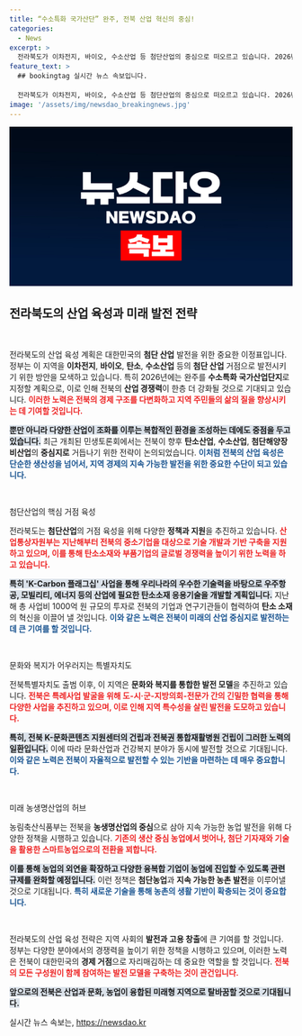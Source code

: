 ```yaml
---
title: “수소특화 국가산단” 완주, 전북 산업 혁신의 중심!
categories:
  - News
excerpt: >
  전라북도가 이차전지, 바이오, 수소산업 등 첨단산업의 중심으로 떠오르고 있습니다. 2026년에는 수소특화 국가산업단지로 지정되며, 유소년 스포츠 콤플렉스와 통합재활병원 건립 등 문화와 복지가 어우러진 발전이 기대됩니다.
feature_text: >
  ## bookingtag 실시간 뉴스 속보입니다.

  전라북도가 이차전지, 바이오, 수소산업 등 첨단산업의 중심으로 떠오르고 있습니다. 2026년에는 수소특화 국가산업단지로 지정되며, 유소년 스포츠 콤플렉스와 통합재활병원 건립 등 문화와 복지가 어우러진 발전이 기대됩니다.
image: '/assets/img/newsdao_breakingnews.jpg'
---
```


<p><img src="/assets/img/newsdao_breakingnews.jpg" alt="bookingtag 속보" /></p>

<h2 data-ke-size="size26">전라북도의 산업 육성과 미래 발전 전략</h2>

<p data-ke-size="size16">&nbsp;</p>

<p>전라북도의 산업 육성 계획은 대한민국의 <strong>첨단 산업</strong> 발전을 위한 중요한 이정표입니다. 정부는 이 지역을 <strong>이차전지</strong>, <strong>바이오</strong>, <strong>탄소</strong>, <strong>수소산업</strong> 등의 <strong>첨단 산업</strong> 거점으로 발전시키기 위한 방안을 모색하고 있습니다. 특히 2026년에는 완주를 <strong>수소특화 국가산업단지</strong>로 지정할 계획으로, 이로 인해 전북의 <strong>산업 경쟁력</strong>이 한층 더 강화될 것으로 기대되고 있습니다. <b><span style="color: #ee2323;">이러한 노력은 전북의 경제 구조를 다변화하고 지역 주민들의 삶의 질을 향상시키는 데 기여할 것입니다.</span></b> </p>

<p><b><span style="background-color: #21538527;">뿐만 아니라 다양한 산업이 조화를 이루는 복합적인 환경을 조성하는 데에도 중점을 두고 있습니다.</span></b> 최근 개최된 민생토론회에서는 전북이 향후 <strong>탄소산업</strong>, <strong>수소산업</strong>, <strong>첨단해양장비산업</strong>의 <strong>중심지로</strong> 거듭나기 위한 전략이 논의되었습니다. <b><span style="color: #1a5490;">이처럼 전북의 산업 육성은 단순한 생산성을 넘어서, 지역 경제의 지속 가능한 발전을 위한 중요한 수단이 되고 있습니다.</span></b> </p>

<p data-ke-size="size16">&nbsp;</p>

<p>첨단산업의 핵심 거점 육성</p>

<p>전라북도는 <strong>첨단산업</strong>의 거점 육성을 위해 다양한 <strong>정책과 지원</strong>을 추진하고 있습니다. <b><span style="color: #ee2323;">산업통상자원부는 지난해부터 전북의 중소기업을 대상으로 기술 개발과 기반 구축을 지원하고 있으며, 이를 통해 탄소소재와 부품기업의 글로벌 경쟁력을 높이기 위한 노력을 하고 있습니다.</span></b> </p>

<p><b><span style="background-color: #21538527;">특히 'K-Carbon 플래그십' 사업을 통해 우리나라의 우수한 기술력을 바탕으로 우주항공, 모빌리티, 에너지 등의 산업에 필요한 탄소소재 응용기술을 개발할 계획입니다.</span></b> 지난해 총 사업비 1000억 원 규모의 투자로 전북의 기업과 연구기관들이 협력하여 <strong>탄소 소재</strong>의 혁신을 이끌어 낼 것입니다. <b><span style="color: #1a5490;">이와 같은 노력은 전북이 미래의 <strong>산업 중심지</strong>로 발전하는 데 큰 기여를 할 것입니다.</span></b> </p>

<p data-ke-size="size16">&nbsp;</p>

<p>문화와 복지가 어우러지는 특별자치도 </p>

<p>전북특별자치도 출범 이후, 이 지역은 <strong>문화와 복지를 통합한 발전 모델</strong>을 추진하고 있습니다. <b><span style="color: #ee2323;">전북은 특례사업 발굴을 위해 도-시·군-지방의회-전문가 간의 긴밀한 협력을 통해 다양한 사업을 추진하고 있으며, 이로 인해 지역 특수성을 살린 발전을 도모하고 있습니다.</span></b> </p>

<p><b><span style="background-color: #21538527;">특히, 전북 K-문화콘텐츠 지원센터의 건립과 전북권 통합재활병원 건립이 그러한 노력의 일환입니다.</span></b> 이에 따라 문화산업과 건강복지 분야가 동시에 발전할 것으로 기대됩니다. <b><span style="color: #1a5490;">이와 같은 노력은 전북이 자율적으로 발전할 수 있는 기반을 마련하는 데 매우 중요합니다.</span></b> </p>

<p data-ke-size="size16">&nbsp;</p>

<p>미래 농생명산업의 허브</p>

<p>농림축산식품부는 전북을 <strong>농생명산업의 중심</strong>으로 삼아 지속 가능한 농업 발전을 위해 다양한 정책을 시행하고 있습니다. <b><span style="color: #ee2323;">기존의 생산 중심 농업에서 벗어나, 첨단 기자재와 기술을 활용한 스마트농업으로의 전환을 꾀합니다.</span></b> </p>

<p><b><span style="background-color: #21538527;">이를 통해 농업의 외연을 확장하고 다양한 융복합 기업이 농업에 진입할 수 있도록 관련 규제를 완화할 예정입니다.</span></b> 이런 정책은 <strong>첨단농업</strong>과 <strong>지속 가능한 농촌 발전</strong>을 이루어낼 것으로 기대됩니다. <b><span style="color: #1a5490;">특히 새로운 기술을 통해 농촌의 생활 기반이 확충되는 것이 중요합니다.</span></b></p>

<p data-ke-size="size16">&nbsp;</p>

<p>전라북도의 산업 육성 전략은 지역 사회의 <strong>발전과 고용 창출</strong>에 큰 기여를 할 것입니다. 정부는 다양한 분야에서의 경쟁력을 높이기 위한 정책을 시행하고 있으며, 이러한 노력은 전북이 대한민국의 <strong>경제 거점</strong>으로 자리매김하는 데 중요한 역할을 할 것입니다. <b><span style="color: #ee2323;">전북의 모든 구성원이 함께 참여하는 발전 모델을 구축하는 것이 관건입니다.</span></b> </p>

<p><b><span style="background-color: #21538527;">앞으로의 전북은 산업과 문화, 농업이 융합된 미래형 지역으로 탈바꿈할 것으로 기대됩니다.</span></b></p>
실시간 뉴스 속보는, <a href="https://newsdao.kr" rel="dofollow">https://newsdao.kr</a>



